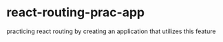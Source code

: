 # react-routing-prac-app

practicing react routing by creating an application that utilizes this feature